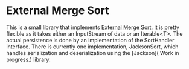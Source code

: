 External Merge Sort
======

This is a small library that implements [External Merge Sort](http://en.wikipedia.org/wiki/External_sorting). It is pretty flexible as it takes either an InputStream of data or an Iterable&lt;T&gt;. The actual persistence is done by an implementation of the SortHandler interface. There is currently one implementation, JacksonSort, which handles serialization and deserialization using the [Jackson]( Work in progress.) library.

